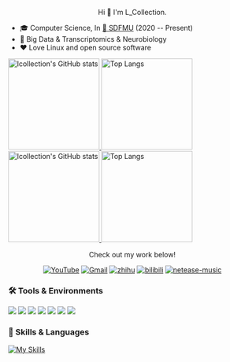 <p align="center">
    Hi 👋   I'm L_Collection.
</p>

* 🎓 Computer Science, In [🏫 SDFMU](https://www.sdfmu.edu.cn) (2020 -- Present)
* 🌱 Big Data & Transcriptomics & Neurobiology
* ❤️ Love Linux and open source software


<!--To follow my github-->
<a href="https://github-readme-stats-one-bice.vercel.app/api?username=lcollection&show_icons=true&include_all_commits=true&role=OWNER,ORGANIZATION_MEMBER#gh-light-mode-only" target="_blank">
  <img src="https://github-readme-stats-one-bice.vercel.app/api?username=lcollection&show_icons=true&include_all_commits=true&role=OWNER,ORGANIZATION_MEMBER#gh-light-mode-only" alt="lcollection's GitHub stats" height="185px">
</a>
<a href="https://github-readme-stats-one-bice.vercel.app/api/top-langs/?username=lcollection&layout=compact&langs_count=8&include_all_commits=true&role=OWNER,ORGANIZATION_MEMBER#gh-light-mode-only">
  <img src="https://github-readme-stats-one-bice.vercel.app/api/top-langs/?username=lcollection&layout=compact&langs_count=8&include_all_commits=true&role=OWNER,ORGANIZATION_MEMBER#gh-light-mode-only" alt="Top Langs" height="185px">
</a>

<a href="https://github-readme-stats-one-bice.vercel.app/api?username=lcollection&theme=calm&show_icons=true&include_all_commits=true&role=OWNER,ORGANIZATION_MEMBER#gh-dark-mode-only" target="_blank">
  <img src="https://github-readme-stats-one-bice.vercel.app/api?username=lcollection&theme=calm&show_icons=true&include_all_commits=true&role=OWNER,ORGANIZATION_MEMBER#gh-dark-mode-only" alt="lcollection's GitHub stats" height="185px">
</a>
<a href="https://github-readme-stats-one-bice.vercel.app/api/top-langs/?username=lcollection&theme=calm&layout=compact&langs_count=8&include_all_commits=true&role=OWNER,ORGANIZATION_MEMBER#gh-dark-mode-only">
  <img src="https://github-readme-stats-one-bice.vercel.app/api/top-langs/?username=lcollection&theme=calm&layout=compact&langs_count=8&include_all_commits=true&role=OWNER,ORGANIZATION_MEMBER#gh-dark-mode-only" alt="Top Langs" height="185px">
</a>


<p align="center">Check out my work below!</p>

<p align="center">
    <a href="https://www.youtube.com/channel/UC1phX2rSauxbFylywoVnryQ"> <img src="https://img.shields.io/badge/YouTube-%23FF0000?logo=youtube" alt="YouTube"></a>
    <a href="mailto:loveliveli2000@gmail.com"> <img src="https://img.shields.io/badge/-Gmail-%23EA4335?logo=gmail" alt="Gmail"></a>
    <a href="https://www.zhihu.com/people/l-collection"> <img src="https://custom-icon-badges.herokuapp.com/badge/-zhihu-06f?logo=zhihu-favicon&style=flat" alt="zhihu"></a>
    <a href="https://space.bilibili.com/5897300"> <img src="https://custom-icon-badges.herokuapp.com/badge/-bilibili-fb7299?logo=bilibili-v2&style=flat" alt="bilibili"></a>
    <a href="https://music.163.com/#/user/home?id=108854951"> <img src="https://custom-icon-badges.herokuapp.com/badge/-Music-ea2000?logo=netease-music-v3&style=flat" alt="netease-music"></a>
</p>




<!--info for tools and skills-->
### 🛠 Tools & Environments
[![](https://img.shields.io/badge/Huawei-p40%20pro-%23FF0000?logo=huawei&logoColor=ff0000)](https://www.huawei.com/cn/)
[![](https://img.shields.io/badge/OS-Fedora-%23294172?logo=fedora)]()
[![](https://img.shields.io/badge/macOS-Monterey-lightgrey?logo=apple)](https://www.apple.com.cn/)
[![](https://img.shields.io/badge/IDE-Visual%20Studio%20Code-%23007ACC?logo=visualstudiocode)]()
[![](https://img.shields.io/badge/IDE-Xcode-%23147EFB?logo=xcode)]()
[![](https://img.shields.io/badge/IDE-Pycharm-%23000000?logo=pycharm)]()
[![](https://img.shields.io/badge/Web-Chrome-%234285F4?logo=googlechrome)]()
[![]()]()

### 📗 Skills & Languages
[![My Skills](https://skillicons.dev/icons?i=ae,au,ai,pr,ps,cmake,docker,flutter,nodejs,pytorch,vue,c,cpp,bash,ts,julia,d3,swift,py,r,md,latex,aws,azure,discord,gcp,git,linux,powershell,stackoverflow,vim,visualstudio,vscode,wordpress&theme=light)](https://skillicons.dev)




